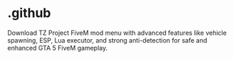 # .github
Download TZ Project FiveM mod menu with advanced features like vehicle spawning, ESP, Lua executor, and strong anti-detection for safe and enhanced GTA 5 FiveM gameplay.
